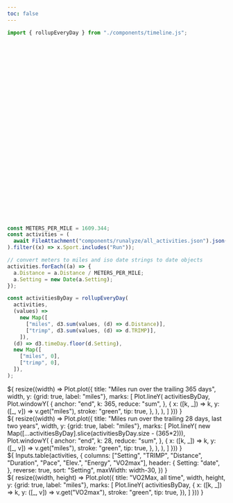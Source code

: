```yaml
---
toc: false
---
```


```js
import { rollupEveryDay } from "./components/timeline.js";
```

<style>

.hero {
  display: flex;
  flex-direction: column;
  align-items: center;
  font-family: var(--sans-serif);
  margin: 4rem 0 8rem;
  text-wrap: balance;
  text-align: center;
}

.hero h1 {
  margin: 2rem 0;
  max-width: none;
  font-size: 14vw;
  font-weight: 900;
  line-height: 1;
  background: linear-gradient(30deg, var(--theme-foreground-focus), currentColor);
  -webkit-background-clip: text;
  -webkit-text-fill-color: transparent;
  background-clip: text;
}

.hero h2 {
  margin: 0;
  max-width: 34em;
  font-size: 20px;
  font-style: initial;
  font-weight: 500;
  line-height: 1.5;
  color: var(--theme-foreground-muted);
}

@media (min-width: 640px) {
  .hero h1 {
    font-size: 90px;
  }
}

</style>

<div class="hero">
  <h1>Run dashboard</h1>
</div>

```js
const METERS_PER_MILE = 1609.344;
const activities = (
  await FileAttachment("components/runalyze/all_activities.json").json()
).filter((x) => x.Sport.includes("Run"));

// convert meters to miles and iso date strings to date objects
activities.forEach((a) => {
  a.Distance = a.Distance / METERS_PER_MILE;
  a.Setting = new Date(a.Setting);
});

const activitiesByDay = rollupEveryDay(
  activities,
  (values) =>
    new Map([
      ["miles", d3.sum(values, (d) => d.Distance)],
      ["trimp", d3.sum(values, (d) => d.TRIMP)],
    ]),
  (d) => d3.timeDay.floor(d.Setting),
  new Map([
    ["miles", 0],
    ["trimp", 0],
  ]),
);
```

<div class="grid grid-cols-1" style="grid-auto-rows: 504px;">
  <div class="card">${
    resize((width) => Plot.plot({
      title: "Miles run over the trailing 365 days",
      width,
      y: {grid: true, label: "miles"},
      marks: [
        Plot.lineY(
          activitiesByDay,
          Plot.windowY(
            {
              anchor: "end",
              k: 365,
              reduce: "sum",
            },
            {
              x: ([k, _]) => k,
              y: ([_, v]) => v.get("miles"),
              stroke: "green",
              tip: true,
            },
          ),
        ),
      ]
    }))
  }</div>
</div>

<div class="grid grid-cols-1" style="grid-auto-rows: 504px;">
  <div class="card">${
    resize((width) => Plot.plot({
      title: "Miles run over the trailing 28 days, last two years",
      width,
      y: {grid: true, label: "miles"},
      marks: [
        Plot.lineY(
          new Map([...activitiesByDay].slice(activitiesByDay.size - (365*2))),
          Plot.windowY(
            {
              anchor: "end",
              k: 28,
              reduce: "sum",
            },
            {
              x: ([k, _]) => k,
              y: ([_, v]) => v.get("miles"),
              stroke: "green",
              tip: true,
            },
          ),
        ),
      ]
    }))
  }</div>
</div>

<div class="grid grid-cols-1" style="grid-auto-rows: 504px;">
  <div class="card">${
  Inputs.table(activities, {
    columns: ["Setting", "TRIMP", "Distance", "Duration", "Pace", "Elev.", "Energy", "VO2max"],
    header: {
      Setting: "date",
    },
    reverse: true,
    sort: "Setting",
    maxWidth: width-30,
  })
  }</div>
</div>

<div class="grid grid-cols-1" style="grid-auto-rows: 504px;">
  <div class="card">${
    resize((width, height) => Plot.plot({
      title: "VO2Max, all time",
      width,
      height,
      y: {grid: true, label: "miles"},
      marks: [
        Plot.lineY(
          activitiesByDay, {
          x: ([k, _]) => k,
          y: ([_, v]) => v.get("VO2max"),
          stroke: "green",
          tip: true,
        }),
      ]
    }))
  }</div>
</div>
